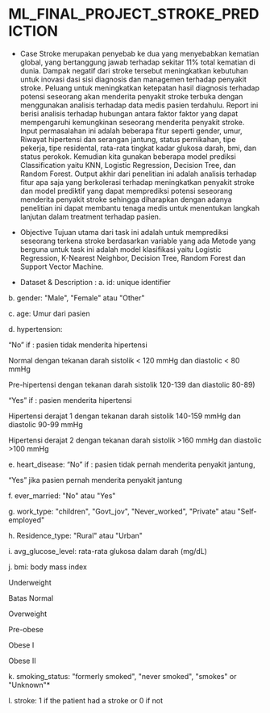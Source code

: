 # ML_FINAL_PROJECT_STROKE_PREDICTION
- Case
Stroke merupakan penyebab ke dua yang menyebabkan kematian global, yang bertanggung jawab terhadap sekitar 11% total kematian di dunia. Dampak negatif dari stroke tersebut meningkatkan kebutuhan untuk inovasi dasi sisi diagnosis dan managemen terhadap penyakit stroke. Peluang untuk meningkatkan ketepatan hasil diagnosis terhadap potensi seseorang akan menderita penyakit stroke terbuka dengan menggunakan analisis terhadap data medis pasien terdahulu. Report ini berisi analisis terhadap hubungan antara faktor faktor yang dapat mempengaruhi kemungkinan seseorang menderita penyakit stroke. Input permasalahan ini adalah beberapa fitur seperti gender, umur, Riwayat hipertensi dan serangan jantung, status pernikahan, tipe pekerja, tipe residental, rata-rata tingkat kadar glukosa darah, bmi, dan status perokok. Kemudian kita gunakan beberapa model prediksi Classification yaitu KNN, Logistic Regression, Decision Tree, dan Random Forest. Output akhir dari penelitian ini adalah analisis terhadap fitur apa saja yang berkolerasi terhadap meningkatkan penyakit stroke dan model prediktif yang dapat memprediksi potensi seseorang menderita penyakit stroke sehingga diharapkan dengan adanya penelitian ini dapat membantu tenaga medis untuk menentukan langkah lanjutan dalam treatment terhadap pasien.

- Objective
Tujuan utama dari task ini adalah untuk memprediksi seseorang terkena stroke berdasarkan variable yang ada
Metode yang berguna untuk task ini adalah model klasifikasi yaitu Logistic Regression, K-Nearest Neighbor, Decision Tree, Random Forest dan Support Vector Machine.

- Dataset & Description :
a. id: unique identifier

b. gender: "Male", "Female" atau "Other"

c. age: Umur dari pasien

d. hypertension:

“No” if : pasien tidak menderita hipertensi

Normal dengan tekanan darah sistolik < 120 mmHg dan diastolic < 80 mmHg

Pre-hipertensi dengan tekanan darah sistolik 120-139 dan diastolic 80-89)

“Yes” if : pasien menderita hipertensi

Hipertensi derajat 1 dengan tekanan darah sistolik 140-159 mmHg dan diastolic 90-99 mmHg

Hipertensi derajat 2 dengan tekanan darah sistolik >160 mmHg dan diastolic >100 mmHg

e. heart_disease: “No” if : pasien tidak pernah menderita penyakit jantung, 

“Yes” jika pasien pernah menderita penyakit jantung

f. ever_married: "No" atau "Yes"

g. work_type: "children", "Govt_jov", "Never_worked", "Private" atau "Self-employed"

h. Residence_type: "Rural" atau "Urban"

i. avg_glucose_level: rata-rata glukosa dalam darah (mg/dL)

j. bmi: body mass index

Underweight

Batas Normal

Overweight

Pre-obese

Obese I

Obese II

k. smoking_status: "formerly smoked", "never smoked", "smokes" or "Unknown"*

l. stroke: 1 if the patient had a stroke or 0 if not
